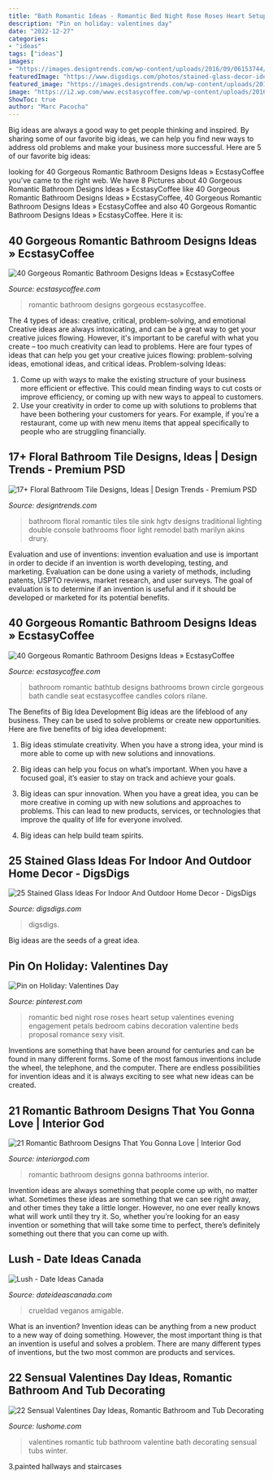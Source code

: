 ```yaml
---
title: "Bath Romantic Ideas - Romantic Bed Night Rose Roses Heart Setup Valentines Evening Engagement Petals Bedroom Cabins Decoration Valentine Beds Proposal Romance Sexy Visit"
description: "Pin on holiday: valentines day"
date: "2022-12-27"
categories:
- "ideas"
tags: ["ideas"]
images:
- "https://images.designtrends.com/wp-content/uploads/2016/09/06153744/Vintage-Floral-Bathroom-Tiles.jpeg"
featuredImage: "https://www.digsdigs.com/photos/stained-glass-decor-ideas-for-indoor-and-outdoor-home-decor-17-554x830.jpg"
featured_image: "https://images.designtrends.com/wp-content/uploads/2016/09/06153744/Vintage-Floral-Bathroom-Tiles.jpeg"
image: "https://i2.wp.com/www.ecstasycoffee.com/wp-content/uploads/2016/10/Beautiful-Circle-Bathtub-with-Brown-Seat.jpg?resize=673%2C900"
ShowToc: true
author: "Marc Pacocha"
---
```



Big ideas are always a good way to get people thinking and inspired. By sharing some of our favorite big ideas, we can help you find new ways to address old problems and make your business more successful. Here are 5 of our favorite big ideas: 

	

		
looking for 40 Gorgeous Romantic Bathroom Designs Ideas » EcstasyCoffee you've came to the right web. We have 8 Pictures about 40 Gorgeous Romantic Bathroom Designs Ideas » EcstasyCoffee like 40 Gorgeous Romantic Bathroom Designs Ideas » EcstasyCoffee, 40 Gorgeous Romantic Bathroom Designs Ideas » EcstasyCoffee and also 40 Gorgeous Romantic Bathroom Designs Ideas » EcstasyCoffee. Here it is:
		
    
## 40 Gorgeous Romantic Bathroom Designs Ideas » EcstasyCoffee

<img loading=lazy src="https://i1.wp.com/www.ecstasycoffee.com/wp-content/uploads/2016/10/romantic-bathroom.jpg?resize=599%2C976" onerror="this.onerror=null;this.src='https://tse1.mm.bing.net/th?id=OIP.kVDXDIg4c0mouuRsXv4wCgHaME&amp;pid=15.1';" alt="40 Gorgeous Romantic Bathroom Designs Ideas » EcstasyCoffee">

_Source: ecstasycoffee.com_

>romantic bathroom designs gorgeous ecstasycoffee. 

	

The 4 types of ideas: creative, critical, problem-solving, and emotional
Creative ideas are always intoxicating, and can be a great way to get your creative juices flowing. However, it's important to be careful with what you create – too much creativity can lead to problems. Here are four types of ideas that can help you get your creative juices flowing: problem-solving ideas, emotional ideas, and critical ideas.
Problem-solving Ideas: 
1) Come up with ways to make the existing structure of your business more efficient or effective. This could mean finding ways to cut costs or improve efficiency, or coming up with new ways to appeal to customers. 
2) Use your creativity in order to come up with solutions to problems that have been bothering your customers for years. For example, if you're a restaurant, come up with new menu items that appeal specifically to people who are struggling financially.

    
## 17+ Floral Bathroom Tile Designs, Ideas | Design Trends - Premium PSD

<img loading=lazy src="https://images.designtrends.com/wp-content/uploads/2016/09/06153744/Vintage-Floral-Bathroom-Tiles.jpeg" onerror="this.onerror=null;this.src='https://tse2.mm.bing.net/th?id=OIP.f_Mi30-JTPgTrnQv6ulnLQHaJ3&amp;pid=15.1';" alt="17+ Floral Bathroom Tile Designs, Ideas | Design Trends - Premium PSD">

_Source: designtrends.com_

>bathroom floral romantic tiles tile sink hgtv designs traditional lighting double console bathrooms floor light remodel bath marilyn akins drury. 

	

Evaluation and use of inventions:
invention evaluation and use is important in order to decide if an invention is worth developing, testing, and marketing. Evaluation can be done using a variety of methods, including patents, USPTO reviews, market research, and user surveys. The goal of evaluation is to determine if an invention is useful and if it should be developed or marketed for its potential benefits.

    
## 40 Gorgeous Romantic Bathroom Designs Ideas » EcstasyCoffee

<img loading=lazy src="https://i2.wp.com/www.ecstasycoffee.com/wp-content/uploads/2016/10/Beautiful-Circle-Bathtub-with-Brown-Seat.jpg?resize=673%2C900" onerror="this.onerror=null;this.src='https://tse2.mm.bing.net/th?id=OIP.Pjlrg1Mk-c90_UL5xVT0vwHaJ5&amp;pid=15.1';" alt="40 Gorgeous Romantic Bathroom Designs Ideas » EcstasyCoffee">

_Source: ecstasycoffee.com_

>bathroom romantic bathtub designs bathrooms brown circle gorgeous bath candle seat ecstasycoffee candles colors rilane. 

	

The Benefits of Big Idea Development
Big ideas are the lifeblood of any business. They can be used to solve problems or create new opportunities. Here are five benefits of big idea development:
1. Big ideas stimulate creativity. When you have a strong idea, your mind is more able to come up with new solutions and innovations.

2. Big ideas can help you focus on what’s important. When you have a focused goal, it’s easier to stay on track and achieve your goals.

3. Big ideas can spur innovation. When you have a great idea, you can be more creative in coming up with new solutions and approaches to problems. This can lead to new products, services, or technologies that improve the quality of life for everyone involved.

4. Big ideas can help build team spirits.

    
## 25 Stained Glass Ideas For Indoor And Outdoor Home Decor - DigsDigs

<img loading=lazy src="https://www.digsdigs.com/photos/stained-glass-decor-ideas-for-indoor-and-outdoor-home-decor-17-554x830.jpg" onerror="this.onerror=null;this.src='https://tse4.mm.bing.net/th?id=OIP.p77NFZx-xPvlt2JtWUHLBQHaLG&amp;pid=15.1';" alt="25 Stained Glass Ideas For Indoor And Outdoor Home Decor - DigsDigs">

_Source: digsdigs.com_

>digsdigs. 

	

Big ideas are the seeds of a great idea.

    
## Pin On Holiday: Valentines Day

<img loading=lazy src="https://i.pinimg.com/736x/52/f0/f9/52f0f96f423ee61d5a7d2497977dfe95--romantic-beds-romantic-evening.jpg" onerror="this.onerror=null;this.src='https://tse3.mm.bing.net/th?id=OIP.aV5iylVhmbJpNsMdoUn0iAHaJ2&amp;pid=15.1';" alt="Pin on Holiday: Valentines Day">

_Source: pinterest.com_

>romantic bed night rose roses heart setup valentines evening engagement petals bedroom cabins decoration valentine beds proposal romance sexy visit. 

	

Inventions are something that have been around for centuries and can be found in many different forms. Some of the most famous inventions include the wheel, the telephone, and the computer. There are endless possibilities for invention ideas and it is always exciting to see what new ideas can be created.

    
## 21 Romantic Bathroom Designs That You Gonna Love | Interior God

<img loading=lazy src="http://interiorgod.com/wp-content/uploads/2016/12/Romantic-Bathrooms-Ever.jpg" onerror="this.onerror=null;this.src='https://tse3.mm.bing.net/th?id=OIP.97WOAZhtPsoFZE6mqh6StAHaLH&amp;pid=15.1';" alt="21 Romantic Bathroom Designs That You Gonna Love | Interior God">

_Source: interiorgod.com_

>romantic bathroom designs gonna bathrooms interior. 

	

Invention ideas are always something that people come up with, no matter what. Sometimes these ideas are something that we can see right away, and other times they take a little longer. However, no one ever really knows what will work until they try it. So, whether you’re looking for an easy invention or something that will take some time to perfect, there’s definitely something out there that you can come up with.

    
## Lush - Date Ideas Canada

<img loading=lazy src="https://dateideascanada.com/wp-content/uploads/2020/09/Lush.jpg" onerror="this.onerror=null;this.src='https://tse3.mm.bing.net/th?id=OIP.TULtbY2zPywX0OoMXZz9uAHaHa&amp;pid=15.1';" alt="Lush - Date Ideas Canada">

_Source: dateideascanada.com_

>crueldad veganos amigable. 

	

What is an invention?
Invention ideas can be anything from a new product to a new way of doing something. However, the most important thing is that an invention is useful and solves a problem. There are many different types of inventions, but the two most common are products and services.

    
## 22 Sensual Valentines Day Ideas, Romantic Bathroom And Tub Decorating

<img loading=lazy src="https://www.lushome.com/wp-content/uploads/2016/02/romantic-valentines-day-ideas-bathtubs-20.jpg" onerror="this.onerror=null;this.src='https://tse1.mm.bing.net/th?id=OIP.hg_QZacVZQnrtKpnxsUMFAHaIa&amp;pid=15.1';" alt="22 Sensual Valentines Day Ideas, Romantic Bathroom and Tub Decorating">

_Source: lushome.com_

>valentines romantic tub bathroom valentine bath decorating sensual tubs winter. 

	

3.painted hallways and staircases

